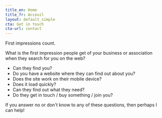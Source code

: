 ```yaml
---
title_en: Home
title_fr: Acceuil
layout: default_simple
cta: Get in touch
cta-url: contact
---
```

First impressions count.

What is the first impression people get of your business or association when they search for you on the web?

- Can they find you?
- Do you have a website where they can find out about you?
- Does the site work on their mobile device?
- Does it load quickly?
- Can they find out what they need?
- Do they get in touch / buy something / join you?

If you answer no or don't know to any of these questions, then perhaps I can help!

